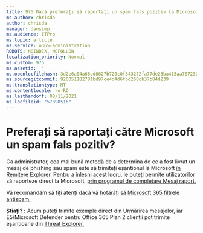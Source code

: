 ```yaml
---
title: 975 Dacă preferați să raportați un spam fals pozitiv la Microsoft?
ms.author: chrisda
author: chrisda
manager: dansimp
ms.audience: ITPro
ms.topic: article
ms.service: o365-administration
ROBOTS: NOINDEX, NOFOLLOW
localization_priority: Normal
ms.custom: 975
ms.assetid: ''
ms.openlocfilehash: 3d2e6a04a66ed8627b720c0f343272fa77de23ba415aa70723210587585c9b19
ms.sourcegitcommit: 920051182781bd97ce4d4d6fbd268cb37b84d239
ms.translationtype: MT
ms.contentlocale: ro-RO
ms.lasthandoff: 08/11/2021
ms.locfileid: "57898516"
---
```

# <a name="would-you-like-to-report-a-spam-false-positive-to-microsoft"></a>Preferați să raportați către Microsoft un spam fals pozitiv?

Ca administrator, cea mai bună metodă de a determina de ce a fost livrat un mesaj de phishing sau spam este să trimiteți eșantionul la Microsoft [în Remitere Explorer.](https://protection.office.com/reportsubmission) Pentru a înlesni acest lucru, le puteți permite utilizatorilor să raporteze direct la Microsoft, [prin programul de completare Mesaj raport.](https://appsource.microsoft.com/product/office/WA104381180?src=office&tab=Overview)

Vă recomandăm să fiți atenți dacă vă [hotărâți să Microsoft 365 filtrele antispam.](https://docs.microsoft.com/exchange/troubleshoot/antispam/cautions-against-bypassing-spam-filters)

**Știați? :** Acum puteți trimite [](https://protection.office.com/messagetrace) exemple direct din Urmărirea mesajelor, iar E5/Microsoft Defender pentru Office 365 Plan 2 clienții pot trimite eșantioane din [Threat Explorer.](https://docs.microsoft.com/microsoft-365/security/office-365-security/threat-explorer)
